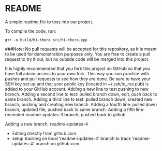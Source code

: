 README
======

A simple readme file to toss into our project.

To compile the code, run:

`g++ -o build/hi-there src/hi-there.cpp`

###Note:
No pull requests will be accepted for this repository, as it is meant to be used for demonstration purposes only.  You are free to create a pull request to try it out, but no outside code will be merged into this project.

It is highly recommended that you fork this project on GitHub so that you have full admin access to your own fork.  This way you can practice with pushes and pull requests to see how they are done.
Be sure to have your SSH key set up and that your public key (located in ~/.ssh/id_rsa.pub) is added to your GitHub account.
Adding a new line to test pushing to new branch.
Adding a second line to test: pulled branch down, edit, push back to same branch.
Adding a third line to test: pulled branch down, created new branch, pushing and creating new branch.
Adding a fourth line: pulled down branch, updated file, pushed back to same branch.
Adding a fifth line: recreated readme-updates-3 branch, pushed back to github.

Adding a new branch: readme-updates-4
- Editing directly from github.com
- setup tracking on local 'readme-updates-4' branch to track 'readme-updates-4' branch on github.com
